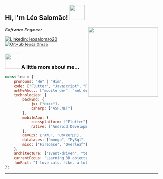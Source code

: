 <h2> Hi, I'm Léo Salomão! <img src="https://media.tenor.com/0EDznml5BDAAAAAj/cat-spinning.gif" width="50"></h2>
<img align='right' src="https://cdn.dribbble.com/users/320114/screenshots/2575134/media/5b7f22deeb1522d5cb93fc864108bf25.gif" width="230">
<p><em>Software Engineer</em></p>

[![Linkedin: leosalomao20](https://img.shields.io/badge/-thaianebraga-blue?style=flat-square&logo=Linkedin&logoColor=white&link=https://www.linkedin.com/in/leosalomao20/)](https://www.linkedin.com/in/leosalomao20/)
[![GitHub leosal0mao](https://img.shields.io/github/followers/leosal0mao?label=follow&style=social)](https://github.com/leosal0mao)


### <img src="https://media.giphy.com/media/VgCDAzcKvsR6OM0uWg/giphy.gif" width="50"> A little more about me...  

```javascript
const leo = {
    pronouns: "He" | "Him",
    code: ["Flutter", "Javascript", "Python", "C#"],
    askMeAbout: ["mobile dev", "web dev", "tech", "video editor"],
    technologies: {
        backEnd: {
            js: ["Node"],
            csharp: ["ASP.NET"]
        },
        mobileApp: {
            crossplatform: ["Flutter"],
            native: ["Android Development"]
        },
        devOps: ["AWS", "Docker🐳"],
        databases: ["mongo", "MySql", "sqlite"],
        misc: ["Firebase", "Overleaf"]
    },
    architecture: ["event-driven", "test-driven"],
    currentFocus: "Learning 3D objects manipulation with javascript",
    funFact: "I love cats, like, a lot."
};
```

---
